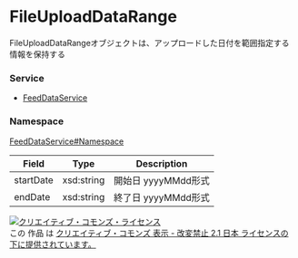 # FileUploadDataRange
FileUploadDataRangeオブジェクトは、アップロードした日付を範囲指定する情報を保持する

### Service
+ [FeedDataService](../../services/FeedDataService.md)

### Namespace
[FeedDataService#Namespace](../../services/FeedDataService.md#namespace)


| Field | Type | Description |
|---|---|---|
|startDate|xsd:string|開始日 yyyyMMdd形式|
|endDate|xsd:string|終了日 yyyyMMdd形式|

<a rel="license" href="http://creativecommons.org/licenses/by-nd/2.1/jp/"><img alt="クリエイティブ・コモンズ・ライセンス" style="border-width:0" src="https://i.creativecommons.org/l/by-nd/2.1/jp/88x31.png" /></a><br />この 作品 は <a rel="license" href="http://creativecommons.org/licenses/by-nd/2.1/jp/">クリエイティブ・コモンズ 表示 - 改変禁止 2.1 日本 ライセンスの下に提供されています。</a>
